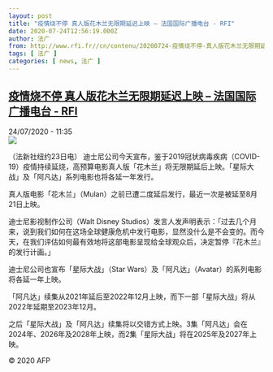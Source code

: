 ```yaml
---
layout: post
title: "疫情烧不停 真人版花木兰无限期延迟上映 – 法国国际广播电台 - RFI"
date: 2020-07-24T12:56:19.000Z
author: 法广
from: http://www.rfi.fr//cn/contenu/20200724-疫情烧不停-真人版花木兰无限期延迟上映
tags: [ 法广 ]
categories: [ news, 法广 ]
---
```

<!--1595595379000-->
[疫情烧不停 真人版花木兰无限期延迟上映 – 法国国际广播电台 - RFI](http://www.rfi.fr//cn/contenu/20200724-%E7%96%AB%E6%83%85%E7%83%A7%E4%B8%8D%E5%81%9C-%E7%9C%9F%E4%BA%BA%E7%89%88%E8%8A%B1%E6%9C%A8%E5%85%B0%E6%97%A0%E9%99%90%E6%9C%9F%E5%BB%B6%E8%BF%9F%E4%B8%8A%E6%98%A0)
------

<div>
<div>24/07/2020 - 11:35</div><img src="https://s.rfi.fr/media/display/1a51de92-cd9b-11ea-9fc7-005056a98db9/w:310/p:16x9/int0018b.200724173502.jpg"><div class="t-content__body u-clearfix"><div class="m-interstitial"></div><p>（法新社纽约23日电）    迪士尼公司今天宣布，鉴于2019冠状病毒疾病（COVID-19）疫情持续延烧，高预算电影真人版「花木兰」将无限期延后上映。「星际大战」及「阿凡达」系列电影也将各延一年发行。</p><p>    真人版电影「花木兰」（Mulan）之前已遭二度延后发行，最近一次是被延至8月21日上映。</p><p>    迪士尼影视制作公司（Walt Disney Studios）发言人发声明表示：「过去几个月来，说到我们如何在这场全球健康危机中发行电影，显然没什么是不会变的。而今天，在我们评估如何最有效地将这部电影呈现给全球观众后，决定暂停『花木兰』的发行计画。」</p><p>    迪士尼公司也宣布「星际大战」（Star Wars）及「阿凡达」（Avatar）的系列电影将各延一年上映。</p><p>    「阿凡达」续集从2021年延后至2022年12月上映，而下一部「星际大战」将从2022年延期至2023年12月。</p><p>    之后「星际大战」及「阿凡达」续集将以交错方式上映。3集「阿凡达」会在2024年、2026年及2028年上映，而2集「星际大战」将在2025年及2027年上映。</p><p class="t-copyright">© 2020 AFP</p>        </div>
</div>
